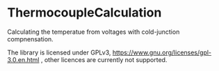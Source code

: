 # ThermocoupleCalculation
Calculating the temperatue from voltages with cold-junction compnensation.

The library is licensed under GPLv3, https://www.gnu.org/licenses/gpl-3.0.en.html , other licences are currently not supported.

